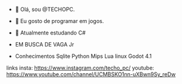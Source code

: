 - 👋 Olá, sou @TECHOPC.
- 👀 Eu gosto de programar em jogos.
- 🌱 Atualmente estudando C#

- EM BUSCA DE VAGA Jr

- Conhecimentos
  Sqlite
  Python
  Mips
  Lua
  linux
  Godot 4.1
  

links
insta: https://www.instagram.com/techo_pc/
youtube: https://www.youtube.com/channel/UCMBSKO1nn-uXBwn9Sy_reDw
<!---  - 📫 --->

<!---
TECHOPC/TECHOPC is a ✨ special ✨ repository because its `README.md` (this file) appears on your GitHub profile.
You can click the Preview link to take a look at your changes.
--->

